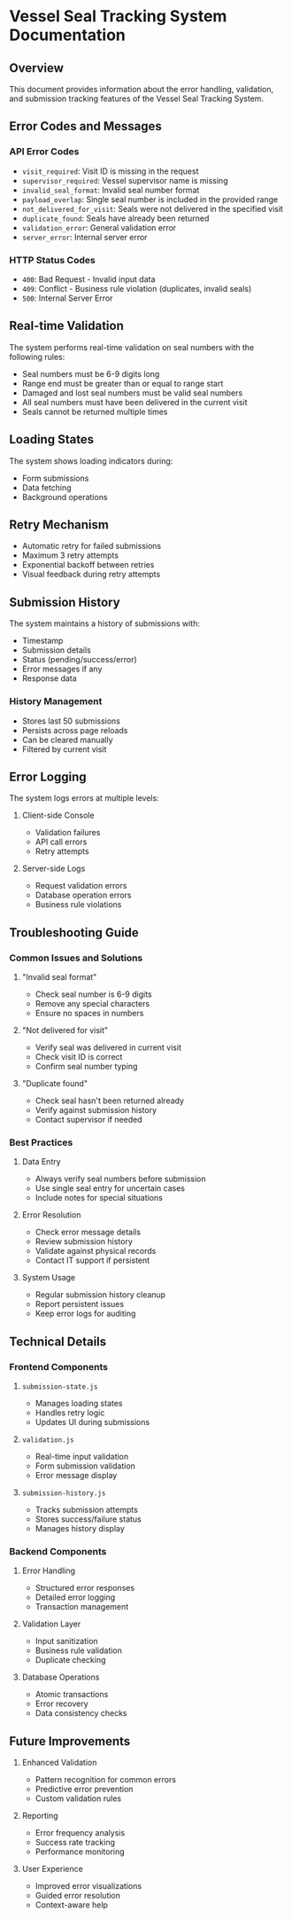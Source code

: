 # Vessel Seal Tracking System Documentation

## Overview

This document provides information about the error handling, validation, and submission tracking features of the Vessel Seal Tracking System.

## Error Codes and Messages

### API Error Codes

- `visit_required`: Visit ID is missing in the request
- `supervisor_required`: Vessel supervisor name is missing
- `invalid_seal_format`: Invalid seal number format
- `payload_overlap`: Single seal number is included in the provided range
- `not_delivered_for_visit`: Seals were not delivered in the specified visit
- `duplicate_found`: Seals have already been returned
- `validation_error`: General validation error
- `server_error`: Internal server error

### HTTP Status Codes

- `400`: Bad Request - Invalid input data
- `409`: Conflict - Business rule violation (duplicates, invalid seals)
- `500`: Internal Server Error

## Real-time Validation

The system performs real-time validation on seal numbers with the following rules:

- Seal numbers must be 6-9 digits long
- Range end must be greater than or equal to range start
- Damaged and lost seal numbers must be valid seal numbers
- All seal numbers must have been delivered in the current visit
- Seals cannot be returned multiple times

## Loading States

The system shows loading indicators during:

- Form submissions
- Data fetching
- Background operations

## Retry Mechanism

- Automatic retry for failed submissions
- Maximum 3 retry attempts
- Exponential backoff between retries
- Visual feedback during retry attempts

## Submission History

The system maintains a history of submissions with:

- Timestamp
- Submission details
- Status (pending/success/error)
- Error messages if any
- Response data

### History Management

- Stores last 50 submissions
- Persists across page reloads
- Can be cleared manually
- Filtered by current visit

## Error Logging

The system logs errors at multiple levels:

1. Client-side Console

   - Validation failures
   - API call errors
   - Retry attempts

2. Server-side Logs
   - Request validation errors
   - Database operation errors
   - Business rule violations

## Troubleshooting Guide

### Common Issues and Solutions

1. "Invalid seal format"

   - Check seal number is 6-9 digits
   - Remove any special characters
   - Ensure no spaces in numbers

2. "Not delivered for visit"

   - Verify seal was delivered in current visit
   - Check visit ID is correct
   - Confirm seal number typing

3. "Duplicate found"
   - Check seal hasn't been returned already
   - Verify against submission history
   - Contact supervisor if needed

### Best Practices

1. Data Entry

   - Always verify seal numbers before submission
   - Use single seal entry for uncertain cases
   - Include notes for special situations

2. Error Resolution

   - Check error message details
   - Review submission history
   - Validate against physical records
   - Contact IT support if persistent

3. System Usage
   - Regular submission history cleanup
   - Report persistent issues
   - Keep error logs for auditing

## Technical Details

### Frontend Components

1. `submission-state.js`

   - Manages loading states
   - Handles retry logic
   - Updates UI during submissions

2. `validation.js`

   - Real-time input validation
   - Form submission validation
   - Error message display

3. `submission-history.js`
   - Tracks submission attempts
   - Stores success/failure status
   - Manages history display

### Backend Components

1. Error Handling

   - Structured error responses
   - Detailed error logging
   - Transaction management

2. Validation Layer

   - Input sanitization
   - Business rule validation
   - Duplicate checking

3. Database Operations
   - Atomic transactions
   - Error recovery
   - Data consistency checks

## Future Improvements

1. Enhanced Validation

   - Pattern recognition for common errors
   - Predictive error prevention
   - Custom validation rules

2. Reporting

   - Error frequency analysis
   - Success rate tracking
   - Performance monitoring

3. User Experience
   - Improved error visualizations
   - Guided error resolution
   - Context-aware help
